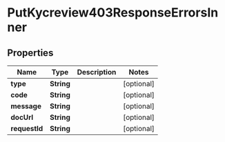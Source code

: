 

# PutKycreview403ResponseErrorsInner


## Properties

| Name | Type | Description | Notes |
|------------ | ------------- | ------------- | -------------|
|**type** | **String** |  |  [optional] |
|**code** | **String** |  |  [optional] |
|**message** | **String** |  |  [optional] |
|**docUrl** | **String** |  |  [optional] |
|**requestId** | **String** |  |  [optional] |



